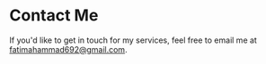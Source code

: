 # Contact Me

If you'd like to get in touch for my services, feel free to email me at [fatimahammad692@gmail.com](mailto:fatimahammad692@gmail.com).